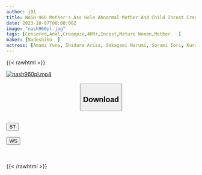 ```yaml
---
author: j91
title: NASH-960 Mother's Ass Hole Abnormal Mother And Child Incest Creampie Anal Sex 2
date: 2023-10-07T00:00:00Z
image: "nash960pl.jpg"
tags: [Censored,Anal,Creampie,4HR+,Incest,Mature Woman,Mother	]
maker: [Nadeshiko  ]
actress: [Amami Yuna, Shidara Arisa, Sakagami Narumi, Sorami Iori, Kuramoto Eri ,Takazono Yuriko ]
---
```



{{< rawhtml >}}

<div class="video" data-videoid="eqlm3MpvJXfYdgW">
    <a href="javascript:;">
        <img src="https://my.j91.asia/posts/nash960pl/nash960pl.jpg" width="WIDTH" height="HEIGHT" alt="nash960pl.mp4" loading="lazy">
    </a>
</div>

<script type="text/javascript" src="https://j91.asia/asset/on-demand-st.js"></script>

<br>
  <link rel="stylesheet" href="https://j91.asia/asset/bs5.css">
  
  <center>
  <button class="btn btn-primary" type="button" data-bs-toggle="collapse" data-bs-target=".multi-collapse" aria-expanded="false" aria-controls="multiCollapseExample1 multiCollapseExample2"><h2>Download</h2></button></center>
</p>
<div class="row">
  <div class="col">
    <div class="collapse multi-collapse" id="multiCollapseExample1">
      <div class="card card-body">
	      	      <br>
<div class="buttons">  
<a href="https://streamtape.to/v/eqlm3MpvJXfYdgW"><button class="btn-hover color-3"><i class="fa fa-download"></i> ST</button></a></div>
    </div>
  </div>
</div>
  <div class="col">
    <div class="collapse multi-collapse" id="multiCollapseExample2">
      <div class="card card-body">
	      <br>
<div class="buttons">
    <a href="https://wolfstream.tv/eoy63jyouyh9"><button class="btn-hover color-9"><i class="fa fa-download"></i> WS</button></a></div>
<br><br>
      </div>
    </div>
  </div>
</div>

{{< /rawhtml >}}